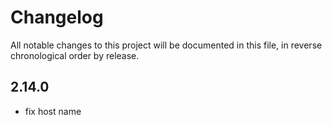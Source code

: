 # Changelog

All notable changes to this project will be documented in this file, in reverse chronological order by release.
## 2.14.0
- fix host name
